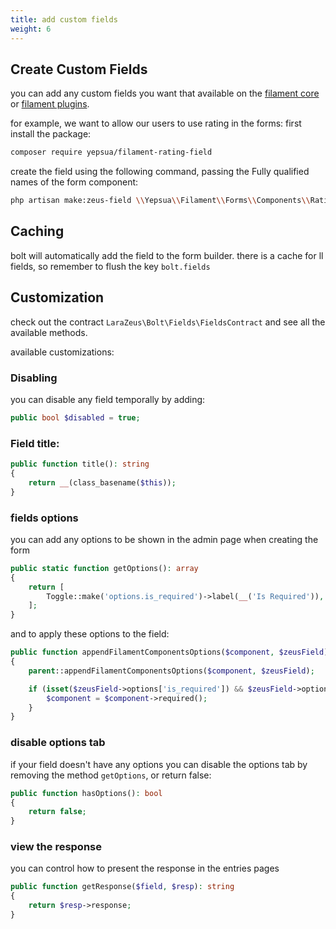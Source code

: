```yaml
---
title: add custom fields
weight: 6
---
```


## Create Custom Fields

you can add any custom fields you want that available on the [filament core](https://filamentphp.com/docs/2.x/forms/fields) or [filament plugins](https://filamentphp.com/plugins).

for example, we want to allow our users to use rating in the forms:
first install the package:

```bash
composer require yepsua/filament-rating-field
```

create the field using the following command, passing the Fully qualified names of the form component:

```bash
php artisan make:zeus-field \\Yepsua\\Filament\\Forms\\Components\\Rating
```

## Caching

bolt will automatically add the field to the form builder.
there is a cache for ll fields, so remember to flush the key `bolt.fields`

## Customization
check out the contract `LaraZeus\Bolt\Fields\FieldsContract` and see all the available methods.

available customizations:

### Disabling

you can disable any field temporally by adding:
```php
public bool $disabled = true;
```

### Field title:

```php
public function title(): string
{
    return __(class_basename($this));
}
```

### fields options
you can add any options to be shown in the admin page when creating the form

```php
public static function getOptions(): array
{
    return [
        Toggle::make('options.is_required')->label(__('Is Required')),
    ];
}
```

and to apply these options to the field:
```php
public function appendFilamentComponentsOptions($component, $zeusField)
{
    parent::appendFilamentComponentsOptions($component, $zeusField);

    if (isset($zeusField->options['is_required']) && $zeusField->options['is_required']) {
        $component = $component->required();
    }
}
```

### disable options tab
if your field doesn't have any options you can disable the options tab by removing the method `getOptions`, or return false:
```php
public function hasOptions(): bool
{
    return false;
}
```

### view the response
you can control how to present the response in the entries pages

```php
public function getResponse($field, $resp): string
{
    return $resp->response;
}
```
